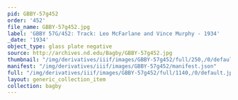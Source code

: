 ```yaml
---
pid: GBBY-57g452
order: '452'
file_name: GBBY-57g452.jpg
label: 'GBBY 57G/452: Track: Leo McFarlane and Vince Murphy - 1934'
_date: '1934'
object_type: glass plate negative
source: http://archives.nd.edu/Bagby/GBBY-57g452.jpg
thumbnail: "/img/derivatives/iiif/images/GBBY-57g452/full/250,/0/default.jpg"
manifest: "/img/derivatives/iiif/images/GBBY-57g452/manifest.json"
full: "/img/derivatives/iiif/images/GBBY-57g452/full/1140,/0/default.jpg"
layout: generic_collection_item
collection: bagby
---
```

